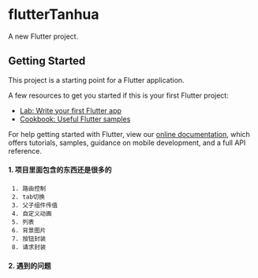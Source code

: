 # flutterTanhua

A new Flutter project.

## Getting Started

This project is a starting point for a Flutter application.

A few resources to get you started if this is your first Flutter project:

- [Lab: Write your first Flutter app](https://flutter.dev/docs/get-started/codelab)
- [Cookbook: Useful Flutter samples](https://flutter.dev/docs/cookbook)

For help getting started with Flutter, view our
[online documentation](https://flutter.dev/docs), which offers tutorials,
samples, guidance on mobile development, and a full API reference.
#### 1. 项目里面包含的东西还是很多的
     1. 路由控制
     2. tab切换
     3. 父子组件传值
     4. 自定义动画
     5. 列表
     6. 背景图片
     7. 按钮封装
     8. 请求封装
#### 2. 遇到的问题
 
